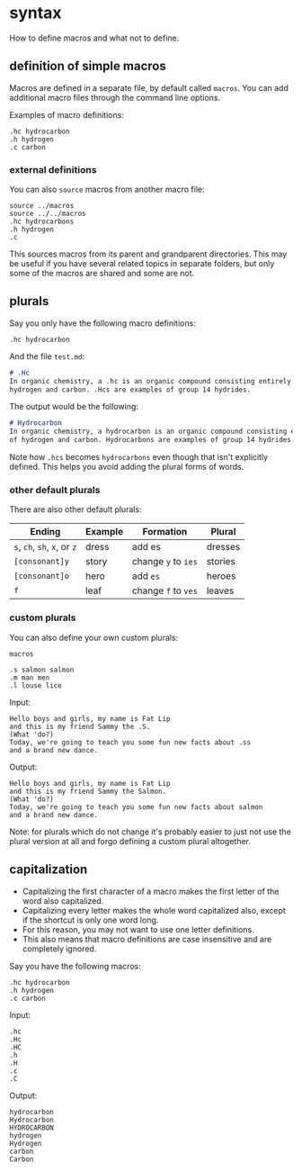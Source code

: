 # syntax

How to define macros and what not to define.

## definition of simple macros
Macros are defined in a separate file, by default called `macros`.
You can add additional macro files through the command line options.

Examples of macro definitions:

```
.hc hydrocarbon
.h hydrogen
.c carbon
```

### external definitions

You can also `source` macros from another macro file:

```
source ../macros
source ../../macros
.hc hydrocarbons
.h hydrogen
.c
```

This sources macros from its parent and grandparent directories.
This may be useful if you have several related topics in separate folders,
but only some of the macros are shared and some are not.

## plurals

Say you only have the following macro definitions:

`.hc hydrocarbon`

And the file `test.md`:

```markdown
# .Hc
In organic chemistry, a .hc is an organic compound consisting entirely of 
hydrogen and carbon. .Hcs are examples of group 14 hydrides. 
```

The output would be the following:

```markdown
# Hydrocarbon
In organic chemistry, a hydrocarbon is an organic compound consisting entirely
of hydrogen and carbon. Hydrocarbons are examples of group 14 hydrides. 
```

Note how `.hcs` becomes `hydrocarbons` even though that isn't explicitly
defined. This helps you avoid adding the plural forms of words.


### other default plurals 

There are also other default plurals:

Ending | Example | Formation | Plural
--- | --- | --- | ---
`s`, `ch`, `sh`, `x`, or `z` | dress | add es | dresses
`[consonant]y` | story | change `y` to `ies` | stories
`[consonant]o` | hero | add `es` | heroes
`f` | leaf | change `f` to `ves` | leaves


### custom plurals
You can also define your own custom plurals:

`macros`
```
.s salmon salmon
.m man men
.l louse lice
```

Input:
```
Hello boys and girls, my name is Fat Lip
and this is my friend Sammy the .S.
(What 'do?)
Today, we're going to teach you some fun new facts about .ss
and a brand new dance.
```

Output:
```
Hello boys and girls, my name is Fat Lip
and this is my friend Sammy the Salmon.
(What 'do?)
Today, we're going to teach you some fun new facts about salmon
and a brand new dance.
```

Note: for plurals which do not change it's probably easier to just not use the
plural version at all and forgo defining a custom plural altogether.

## capitalization

- Capitalizing the first character of a macro makes the first letter of the word
also capitalized. 
- Capitalizing every letter makes the whole word capitalized also, except if the
shortcut is only one word long. 
- For this reason, you may not want to use one letter definitions.
- This also means that macro definitions are case insensitive and are completely
ignored. 

Say you have the following macros:

```
.hc hydrocarbon
.h hydrogen
.c carbon
```

Input:
```
.hc
.Hc
.HC
.h
.H
.c
.C
```

Output:
```
hydrocarbon
Hydrocarbon
HYDROCARBON
hydrogen
Hydrogen
carbon
Carbon
```

